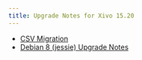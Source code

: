 ```yaml
---
title: Upgrade Notes for Xivo 15.20
---
```


- [CSV Migration](/uc-doc/upgrade/15-20/csv)
- [Debian 8 (jessie) Upgrade Notes](/uc-doc/upgrade/15-20/jessie)